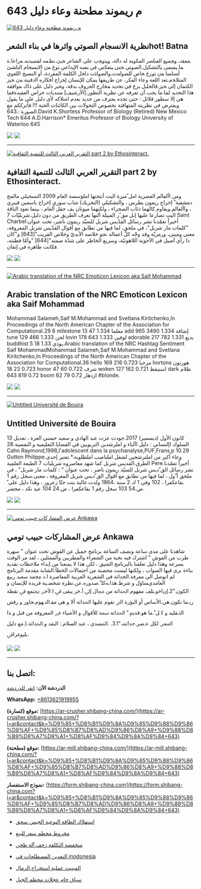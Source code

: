 # م ريموند مطحنة وعاء دليل 643

<a href="https://swt.shibang-china.com/?l=ar&img&k=%D9%85+%D8%B1%D9%8A%D9%85%D9%88%D9%86%D8%AF+%D9%85%D8%B7%D8%AD%D9%86%D8%A9+%D9%88%D8%B9%D8%A7%D8%A1+%D8%AF%D9%84%D9%8A%D9%84+643" target="_blank">![م ريموند مطحنة وعاء دليل 643](http://static.shibang-china.com/all-800x300/623.jpg)</a>

## نظرية الانسجام الصوتي واثرها في بناء الشعرhot! Batna
ﻤﻌﻘﺩ، ﻭﺠﻤﻴﻊ ﺍﻟﻌﻨﺎﺼﺭ ﺍﻟﻤﻜﻭﻨﺔ ﻟﻪ ﺩﺍﻟﺔ، ﻭﻴﺘﻭﺠﺏ ﻋﻠﻰ ﺍﻟﺸﺎﻋﺭ ﺤﻴﻥ ﻨﻅﻤﻪ ﻟﻘﺼﻴﺩﺘﻪ ﻤﺭﺍﻋﺎ.ﺓ ﻤﺎ ﻴﺴﻤﻰ ﺒﺎﻟﺘﺸﻜﻴل.ﺍﻟﺼﻭﺘﻲ ﺤﺘﻰ ﻴﻨﻌﻜﺱ ﻓﻲ ﻨﺼﻪ ﺍﻹﺒﺩﺍﻋﻲ ﻨﻭﻉ ﻤﻥ ﺍﻻﻨﺴﺠﺎﻡ ﺍﻟﻨﺎﺸﺊ ﺃﺴﺎﺴﺎ ﻤﻥ ﺘﻭﺯﻉ ﺨﺎﺹ ﻟﻠﺼﻭﺍﻤﺕ.ﻭﺍﻟﺼﻭﺍﺌﺕ ﺩﺍﺨل ﺍﻟﻜﻠﻤﺔ ﺍﻟﻤﻔﺭﺩﺓ، ﺃﻭ ﺍﻟﻨﺴﻴﺞ ﺍﻟﻠﻐﻭﻱ ﺍﻟﻤﺘﻼﺤﻡ.ﺘﻌﺩ ﺍﻟﻠﻐﺔ ﻭﻋﺎﺀ ﺍﻟﻔﻜﺭ، ﻋﻥ ﻁﺭﻴﻘﻬﺎ ﻴﻤﻜﻥ ﻟﻺﻨﺴﺎﻥ ﺇﺨﺭﺍﺝ ﺃﻓﻜﺎﺭﻩ ﺍﻟﺩﻓﻴﻨﺔ ﻤﻥ ﺤﻴﺯ ﺍﻟﻜﺘﻤﺎﻥ ﺇﻟﻰ ﺤﻴﺯ.ﻓﺎﻟﺨﻠﻴل ﺒﺭﻉ ﻓﻲ ﺘﺤﺩﻴﺩ ﻤﺨﺎﺭﺝ ﺍﻟﺤﺭﻭﻑ ﺒﺩﻗﺔ، ﻭﺨﻴﺭ ﺩﻟﻴل ﻋﻠﻰ ﺫﻟﻙ ﻤﻭﺍﻓﻘﺔ ﻫﺫﺍ ﺍﻟﺘﺤﺩﻴﺩ ﻟﻤﺎ.ما يجب أن تعرفه عن نظرية التطور.[الأرشيف] منتديات حراس العقيدةفما هي إلا سطور قلائل : حتى نجده يعترف من جديد بعدم امتلاكه لأي دليل على ما يقول ويفترض في نظريته المتهافتة بخصوص التحولات بين الكائنات الحية !!!.فأترككم مع الصورة :.643.David K.Shortess Professor of Biology (Retired) New Mexico Tech 644 A.D.Harrison* Emeritus Professor of Biology University of Waterloo 645


<a href="https://whatsapp.shibangsoft.com/WhatsApp.php" target="_blank" title="WhatsApp">![](http://static.shibang-china.com/icon/whatsapp.png)</a> <a href="https://swt.shibang-china.com/?l=ar&icon&k=%D9%85+%D8%B1%D9%8A%D9%85%D9%88%D9%86%D8%AF+%D9%85%D8%B7%D8%AD%D9%86%D8%A9+%D9%88%D8%B9%D8%A7%D8%A1+%D8%AF%D9%84%D9%8A%D9%84+643" target="_blank">![](http://static.shibang-china.com/icon/chat-ar.png)</a>

---

<a href="https://swt.shibang-china.com/?l=ar&img&k=%D9%85+%D8%B1%D9%8A%D9%85%D9%88%D9%86%D8%AF+%D9%85%D8%B7%D8%AD%D9%86%D8%A9+%D9%88%D8%B9%D8%A7%D8%A1+%D8%AF%D9%84%D9%8A%D9%84+643" target="_blank">![التقرير العربي الثالث للتنمية الثقافية part 2 by Ethosinteract.](http://static.shibang-china.com/all-800x300/1279.jpg)</a>

## التقرير العربي الثالث للتنمية الثقافية part 2 by Ethosinteract.
ومن األفالم القصرية امل ّميزة اليت أنتجتها املؤسسة العام 2009 التسجيلي مالمح دمشقية ّ إخراج ريمون بطرس ، والتشكيلي (التحريك) شاب سوري إخراج ياسمين فينري ، واألفالم.ويقاوم كالهما ذئاب الصحراء ، ولكنهما ميوتان يف حقل ألغام ، بينما تعود الناقة اليت تصارعا عليها إىل مق ّر القبيلة ألنها تعرف الطريق من دون دليل.شربليّات 7 Saint Charbelأخيراً تعمّدنا نشر رسائل القدّيس شربل للسيّد ريمون ناضر، تحت عنوان: &quot;كلمات مار شربل&quot;، في ملحق، لما فيها من تطابق مع أقوال القدّيس شربل المعروفة، معنى ومبنى، ورمزيّة.وقد وجّه كلّ أعماله نحو خلاصه الأبديّ وخلاص القريب&quot;[643] و&quot;كان ذا رأي أصيل في الأجوبة اللاهوتيّة، وسريع الخاطر على شدّة صمته&quot;[644] &quot;وأمّا فطنته، فكانت ظاهرة في إتقان.


<a href="https://whatsapp.shibangsoft.com/WhatsApp.php" target="_blank" title="WhatsApp">![](http://static.shibang-china.com/icon/whatsapp.png)</a> <a href="https://swt.shibang-china.com/?l=ar&icon&k=%D9%85+%D8%B1%D9%8A%D9%85%D9%88%D9%86%D8%AF+%D9%85%D8%B7%D8%AD%D9%86%D8%A9+%D9%88%D8%B9%D8%A7%D8%A1+%D8%AF%D9%84%D9%8A%D9%84+643" target="_blank">![](http://static.shibang-china.com/icon/chat-ar.png)</a>

---

<a href="https://swt.shibang-china.com/?l=ar&img&k=%D9%85+%D8%B1%D9%8A%D9%85%D9%88%D9%86%D8%AF+%D9%85%D8%B7%D8%AD%D9%86%D8%A9+%D9%88%D8%B9%D8%A7%D8%A1+%D8%AF%D9%84%D9%8A%D9%84+643" target="_blank">![Arabic translation of the NRC Emoticon Lexicon aka Saif Mohammad](http://static.shibang-china.com/all-800x300/374.jpg)</a>

## Arabic translation of the NRC Emoticon Lexicon aka Saif Mohammad
Mohammad Salameh,Saif M.Mohammad and Svetlana Kiritchenko,In Proceedings of the North American Chapter of the Association for Computational.29 8 milestone معلما 1.334 47 13 add إضافة 1.334 3490 965 tune لحن 1.333 466 129 lovin لوفين 1.333 643 178 adorable بديع 1.331 782 217 buddhist بوذي 1.33 18 5.Arabic translation of the NRC Hashtag Sentiment Saif MohammadMohammad Salameh,Saif M.Mohammad and Svetlana Kiritchenko,In Proceedings of the North American Chapter of the Association for Computational.36 hello مرحبا 0.723 216 169 hortons هورتون 0.723 23 18 honor شرف 0.722 60 47 woken استيقظ 0.721 162 127 dark ظلام 0.72 819 643 boom ازدهار 0.72 79 62 #blonde.


<a href="https://whatsapp.shibangsoft.com/WhatsApp.php" target="_blank" title="WhatsApp">![](http://static.shibang-china.com/icon/whatsapp.png)</a> <a href="https://swt.shibang-china.com/?l=ar&icon&k=%D9%85+%D8%B1%D9%8A%D9%85%D9%88%D9%86%D8%AF+%D9%85%D8%B7%D8%AD%D9%86%D8%A9+%D9%88%D8%B9%D8%A7%D8%A1+%D8%AF%D9%84%D9%8A%D9%84+643" target="_blank">![](http://static.shibang-china.com/icon/chat-ar.png)</a>

---

<a href="https://swt.shibang-china.com/?l=ar&img&k=%D9%85+%D8%B1%D9%8A%D9%85%D9%88%D9%86%D8%AF+%D9%85%D8%B7%D8%AD%D9%86%D8%A9+%D9%88%D8%B9%D8%A7%D8%A1+%D8%AF%D9%84%D9%8A%D9%84+643" target="_blank">![Untitled Université de Bouira](http://static.shibang-china.com/all-800x300/1387.jpg)</a>

## Untitled Université de Bouira
13 كانون الأول (ديسمبر) 2017.جودت عزت عبد الهادي و سعيد حسني العزة ، تعديل السلوك اإلنساني : دليل اآلباء و املرشدين التربويين في القضايا.التعليمية و النفسية.28 Cahn Raymond,1998,l&#39;adolescent dans la psychanalyse,PUF,Frans,p 10.29 Gutton Philippe.وعاء أكبر من املترشحين لشغل املناصب املطلوبة.*.تعتبر إحدى الطرق.القديس شربل كما شهد معاصروه شربليات 7 الطبعة العلمية Pere.أخيراً تعمّدنا نشر رسائل الق ّديس شربل للسيّد ريمون ناضر ، تحت عنوان “ : كلمات مار شربل” ، في ملحق أ ّول ، لما فيها من تطابق مع أقوال الق ّديس شربل المعروفة ، معنى.سجل رقم 1 بقاعكفرا ، 102 وفي 1 ك 2 سنة ،1864 ولدت غالية بنت حنّا زعرور ، وهذا دليل على ّ ص.54 103 سجل رقم 1 بقاعكفرا ، ص.24 104 عيد نكد ، محضر.


<a href="https://whatsapp.shibangsoft.com/WhatsApp.php" target="_blank" title="WhatsApp">![](http://static.shibang-china.com/icon/whatsapp.png)</a> <a href="https://swt.shibang-china.com/?l=ar&icon&k=%D9%85+%D8%B1%D9%8A%D9%85%D9%88%D9%86%D8%AF+%D9%85%D8%B7%D8%AD%D9%86%D8%A9+%D9%88%D8%B9%D8%A7%D8%A1+%D8%AF%D9%84%D9%8A%D9%84+643" target="_blank">![](http://static.shibang-china.com/icon/chat-ar.png)</a>

---

<a href="https://swt.shibang-china.com/?l=ar&img&k=%D9%85+%D8%B1%D9%8A%D9%85%D9%88%D9%86%D8%AF+%D9%85%D8%B7%D8%AD%D9%86%D8%A9+%D9%88%D8%B9%D8%A7%D8%A1+%D8%AF%D9%84%D9%8A%D9%84+643" target="_blank">![عرض المشاركات حبيب تومي Ankawa](http://static.shibang-china.com/all-800x300/855.jpg)</a>

## عرض المشاركات حبيب تومي Ankawa
شاهدنا على مدى ساعة ونصف الساعة برنامج جميل عن القوش تحت عنوان &quot; سهرة طرب من القوش &quot; اشترك فيه نخبة من الشعراء والمطربين والممثلين ، لقد مر الوقت بسرعة وهذا دليل تعلقنا بالبرنامج الشيق ، لكن هذا لا يمنعنا من إبداء ملاحظات نقدية بناءة نرى فيها الصواب ، ولكنها ليست محصنة من احتمالات الخطأ.الشابة مقدمة البرنامج لم اتوصل الى معرفة.الحداثة في الشعرية العربية المعاصرة ا.د محمد سعيد ربيع الغامديﺴﺎﺅﻝ ﻭ ﺷﺮﻁ.ﻫﺬﺍ.ﻪﻛﻠﹼ.ﺻﺪﻭﺭﻩ.ﻋﻦ.ﻧﻈﺮﺓ ﺷﺨﺼ.ﻴﺔ ﻓﺮﻳﺪﺓ ﻟﻺﻧﺴﺎﻥ ﻭ ﺍﻟﻜﻮﻥ.&quot;2.ﺇﻥﺍﺧﻭ.ﺘﻠﻒ ﻣﻔﻬﻮﻡ ﺍﳊﺪﺍﺛﺔ ﻣﻦ ﳎﺎﻝ ﺇﱃ ﺁ.ﺧﺮ ﻳﺒﻘﻰ ﰲ ﺍ.ﻷﺧﲑ ﳚﺘﻤﻊ ﰲ ﻧﻘﻄﺔ ﺭﺑ.ﻤﺎ ﺗﻜﻮﻥ.ﻫﻲ.ﺍﻷﺳﺎﺱ ﺃﻭ ﺍﻟﺒﺆﺭﺓ ﺍﻟﱵ ﺗﻘﻮﻡ ﻋﻠﻴﻬﺎ ﺍﳊﺪﺍﺛﺔ ﺃﻻ ﻭ ﻫﻲ ﻣﻔ.ﺍﻟﺘ ﻬﻮﻡ.ﺠﺎﻭﺯ ﻭ ﺭﻓﺾ ﺍﻟﺘ.ﻘﻠﻴﺪ ﻭ ﻛ ﻞﹼ.ﻣﺎ ﻫﻮ.ﻗﺪﱘ.&quot; ﺍﳊﺪﺍﺛﺔ ﲰﺔ ﻟﻸﻗﻮﺍﻝ ﻭ ﺍﻷﺷﻴﺎﺀ ﻏﲑ ﺍﳌﻌﺮﻭﻓﺔ ﻣﻦ ﻗﺒﻞ ﻭ ﺬﺍ ﺍﳌﻌﲎ ﻟﻜﻞ ﻋ.ﺼﺮ.ﺣﺪﺍﺛﺘﻪ.&quot;3.1. .ﺍﳌﺴﺪﻱ ، ﻋﺒﺪ ﺍﻟﺴﻼﻡ.: ﺍﻟﻨﻘﺪ ﻭ.ﺍﳊﺪﺍﺛﺔ.(.ﻣﻊ ﺩﻟﻴﻞ ﺑﻠﻴﻮﻏﺮﺍﰲ.


<a href="https://whatsapp.shibangsoft.com/WhatsApp.php" target="_blank" title="WhatsApp">![](http://static.shibang-china.com/icon/whatsapp.png)</a> <a href="https://swt.shibang-china.com/?l=ar&icon&k=%D9%85+%D8%B1%D9%8A%D9%85%D9%88%D9%86%D8%AF+%D9%85%D8%B7%D8%AD%D9%86%D8%A9+%D9%88%D8%B9%D8%A7%D8%A1+%D8%AF%D9%84%D9%8A%D9%84+643" target="_blank">![](http://static.shibang-china.com/icon/chat-ar.png)</a>

---
## اتصل بنا:

**الدردشة الآن:** [انقر للدردشة](https://swt.shibang-china.com?l=ar&contact&k=%D9%85+%D8%B1%D9%8A%D9%85%D9%88%D9%86%D8%AF+%D9%85%D8%B7%D8%AD%D9%86%D8%A9+%D9%88%D8%B9%D8%A7%D8%A1+%D8%AF%D9%84%D9%8A%D9%84+643)

**WhatsApp:**  [+8613621919955](https://whatsapp.shibangsoft.com/WhatsApp.php)

**موقع (كسارة):** [https://ar-crusher.shibang-china.com/](https://ar-crusher.shibang-china.com/?l=ar&contact&k=%D9%85+%D8%B1%D9%8A%D9%85%D9%88%D9%86%D8%AF+%D9%85%D8%B7%D8%AD%D9%86%D8%A9+%D9%88%D8%B9%D8%A7%D8%A1+%D8%AF%D9%84%D9%8A%D9%84+643)

**موقع (مطحنة):** [https://ar-mill.shibang-china.com/](https://ar-mill.shibang-china.com/?l=ar&contact&k=%D9%85+%D8%B1%D9%8A%D9%85%D9%88%D9%86%D8%AF+%D9%85%D8%B7%D8%AD%D9%86%D8%A9+%D9%88%D8%B9%D8%A7%D8%A1+%D8%AF%D9%84%D9%8A%D9%84+643)

**نموذج الاستفسار:** [https://form.shibang-china.com](https://form.shibang-china.com?l=ar&contact&k=%D9%85+%D8%B1%D9%8A%D9%85%D9%88%D9%86%D8%AF+%D9%85%D8%B7%D8%AD%D9%86%D8%A9+%D9%88%D8%B9%D8%A7%D8%A1+%D8%AF%D9%84%D9%8A%D9%84+643)

* [استهلاك الطاقة النوعية الجبس سحق](../30/%D8%A7%D8%B3%D8%AA%D9%87%D9%84%D8%A7%D9%83%20%D8%A7%D9%84%D8%B7%D8%A7%D9%82%D8%A9%20%D8%A7%D9%84%D9%86%D9%88%D8%B9%D9%8A%D8%A9%20%D8%A7%D9%84%D8%AC%D8%A8%D8%B3%20%D8%B3%D8%AD%D9%82.md)

* [مخروط محطم سعر للبيع](../27/%D9%85%D8%AE%D8%B1%D9%88%D8%B7%20%D9%85%D8%AD%D8%B7%D9%85%20%D8%B3%D8%B9%D8%B1%20%D9%84%D9%84%D8%A8%D9%8A%D8%B9.md)

* [منخفضة التكلفة زحف آلة طحن](../30/%D9%85%D9%86%D8%AE%D9%81%D8%B6%D8%A9%20%D8%A7%D9%84%D8%AA%D9%83%D9%84%D9%81%D8%A9%20%D8%B2%D8%AD%D9%81%20%D8%A2%D9%84%D8%A9%20%D8%B7%D8%AD%D9%86.md)

* [التعدين المصطلحات في inodonesia](../28/%D8%A7%D9%84%D8%AA%D8%B9%D8%AF%D9%8A%D9%86%20%D8%A7%D9%84%D9%85%D8%B5%D8%B7%D9%84%D8%AD%D8%A7%D8%AA%20%D9%81%D9%8A%20inodonesia.md)

* [إلمينيت عملية استخراج الرمال](../30/%D8%A5%D9%84%D9%85%D9%8A%D9%86%D9%8A%D8%AA%20%D8%B9%D9%85%D9%84%D9%8A%D8%A9%20%D8%A7%D8%B3%D8%AA%D8%AE%D8%B1%D8%A7%D8%AC%20%D8%A7%D9%84%D8%B1%D9%85%D8%A7%D9%84.md)

* [سباق حام عجلات محطم الجبل](../28/%D8%B3%D8%A8%D8%A7%D9%82%20%D8%AD%D8%A7%D9%85%20%D8%B9%D8%AC%D9%84%D8%A7%D8%AA%20%D9%85%D8%AD%D8%B7%D9%85%20%D8%A7%D9%84%D8%AC%D8%A8%D9%84.md)